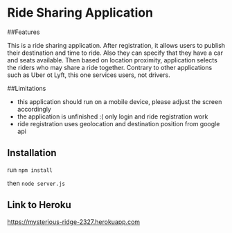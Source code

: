 # Ride Sharing Application

##Features

This is a ride sharing application. After registration, it allows users to publish their destination and time to ride. Also they can specify that they have a car and seats available. Then based on location proximity, application selects the riders who may share a ride together. Contrary to other applications such as Uber ot Lyft, this one services users, not drivers.

##Limitations

- this application should run on a mobile device, please adjust the screen accordingly
- the application is unfinished :( only login and ride registration work
- ride registration uses geolocation and destination position from google api

## Installation

run `npm install`

then `node server.js`

## Link to Heroku

https://mysterious-ridge-2327.herokuapp.com
